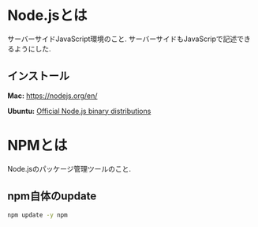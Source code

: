 # Node.jsとは
サーバーサイドJavaScript環境のこと.
サーバーサイドもJavaScripで記述できるようにした.

## インストール
**Mac:** https://nodejs.org/en/

**Ubuntu:** [Official Node.js binary distributions](https://github.com/nodesource/distributions/blob/master/README.md)

# NPMとは
Node.jsのパッケージ管理ツールのこと.

## npm自体のupdate
```bash
npm update -y npm
```
